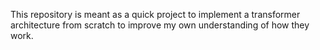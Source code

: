 This repository is meant as a quick project to implement a transformer architecture from scratch to improve my own understanding of how they work.
